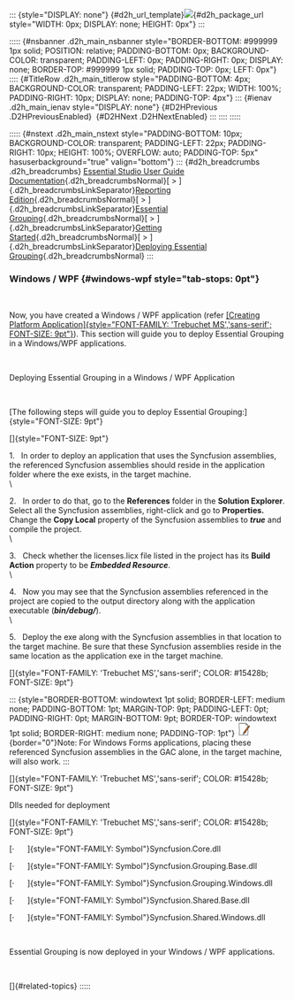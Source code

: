 ::: {style="DISPLAY: none"}
[](ms-xhelp:///?Id=d2h_url_template){#d2h_url_template}![](!package_url!){#d2h_package_url style="WIDTH: 0px; DISPLAY: none; HEIGHT: 0px"}
:::

::::: {#nsbanner .d2h_main_nsbanner style="BORDER-BOTTOM: #999999 1px solid; POSITION: relative; PADDING-BOTTOM: 0px; BACKGROUND-COLOR: transparent; PADDING-LEFT: 0px; PADDING-RIGHT: 0px; DISPLAY: none; BORDER-TOP: #999999 1px solid; PADDING-TOP: 0px; LEFT: 0px"}
:::: {#TitleRow .d2h_main_titlerow style="PADDING-BOTTOM: 4px; BACKGROUND-COLOR: transparent; PADDING-LEFT: 22px; WIDTH: 100%; PADDING-RIGHT: 10px; DISPLAY: none; PADDING-TOP: 4px"}
::: {#ienav .d2h_main_ienav style="DISPLAY: none"}
[](ms-xhelp:///?Id=505d05fd-b830-4da5-bc6a-8b17f1a05b16){#D2HPrevious .D2HPreviousEnabled}  [](ms-xhelp:///?Id=fbf579ad-7ac1-44a9-bab3-2093df3dfdd0){#D2HNext .D2HNextEnabled}
:::
::::
:::::

::::: {#nstext .d2h_main_nstext style="PADDING-BOTTOM: 10px; BACKGROUND-COLOR: transparent; PADDING-LEFT: 22px; PADDING-RIGHT: 10px; HEIGHT: 100%; OVERFLOW: auto; PADDING-TOP: 5px" hasuserbackground="true" valign="bottom"}
::: {#d2h_breadcrumbs .d2h_breadcrumbs}
[Essential Studio User Guide Documentation](ms-xhelp:///?Id=12457748-09e3-4d74-a240-8e049cedf030){.d2h_breadcrumbsNormal}[ \> ]{.d2h_breadcrumbsLinkSeparator}[Reporting Edition](ms-xhelp:///?Id=027aa5b6-6676-4f93-ad23-c20e8c45792e){.d2h_breadcrumbsNormal}[ \> ]{.d2h_breadcrumbsLinkSeparator}[Essential Grouping](ms-xhelp:///?Id=37faf36d-c8f0-4c7d-90e1-39deecb620a6){.d2h_breadcrumbsNormal}[ \> ]{.d2h_breadcrumbsLinkSeparator}[Getting Started](ms-xhelp:///?Id=ec457399-6b46-4e42-8580-a2e2d7df3233){.d2h_breadcrumbsNormal}[ \> ]{.d2h_breadcrumbsLinkSeparator}[Deploying Essential Grouping](ms-xhelp:///?Id=505d05fd-b830-4da5-bc6a-8b17f1a05b16){.d2h_breadcrumbsNormal}
:::

### Windows / WPF {#windows-wpf style="tab-stops: 0pt"}

 

Now, you have created a Windows / WPF application (refer [[Creating Platform Application]{style="FONT-FAMILY: 'Trebuchet MS','sans-serif'; FONT-SIZE: 9pt"}](ms-xhelp:///?Id=4020f60c-48c4-4fb2-b37e-9ea7babdc123)). This section will guide you to deploy Essential Grouping in a Windows/WPF applications.

 

Deploying Essential Grouping in a Windows / WPF Application

 

[The following steps will guide you to deploy Essential Grouping:]{style="FONT-SIZE: 9pt"}

[]{style="FONT-SIZE: 9pt"} 

1.   In order to deploy an application that uses the Syncfusion assemblies, the referenced Syncfusion assemblies should reside in the application folder where the exe exists, in the target machine.\
\

2.   In order to do that, go to the **References** folder in the **Solution Explorer**. Select all the Syncfusion assemblies, right-click and go to **Properties.** Change the **Copy Local** property of the Syncfusion assemblies to ***true*** and compile the project.\
\

3.   Check whether the licenses.licx file listed in the project has its **Build Action** property to be ***Embedded Resource***.\
\

4.   Now you may see that the Syncfusion assemblies referenced in the project are copied to the output directory along with the application executable (***bin/debug/***).\
\

5.   Deploy the exe along with the Syncfusion assemblies in that location to the target machine. Be sure that these Syncfusion assemblies reside in the same location as the application exe in the target machine.

[]{style="FONT-FAMILY: 'Trebuchet MS','sans-serif'; COLOR: #15428b; FONT-SIZE: 9pt"} 

::: {style="BORDER-BOTTOM: windowtext 1pt solid; BORDER-LEFT: medium none; PADDING-BOTTOM: 1pt; MARGIN-TOP: 9pt; PADDING-LEFT: 0pt; PADDING-RIGHT: 0pt; MARGIN-BOTTOM: 9pt; BORDER-TOP: windowtext 1pt solid; BORDER-RIGHT: medium none; PADDING-TOP: 1pt"}
![](ImagesExt/image25_1.jpg){border="0"}Note: For Windows Forms applications, placing these referenced Syncfusion assemblies in the GAC alone, in the target machine, will also work.
:::

[]{style="FONT-FAMILY: 'Trebuchet MS','sans-serif'; COLOR: #15428b; FONT-SIZE: 9pt"} 

Dlls needed for deployment

[]{style="FONT-FAMILY: 'Trebuchet MS','sans-serif'; COLOR: #15428b; FONT-SIZE: 9pt"} 

[·      ]{style="FONT-FAMILY: Symbol"}Syncfusion.Core.dll

[·      ]{style="FONT-FAMILY: Symbol"}Syncfusion.Grouping.Base.dll

[·      ]{style="FONT-FAMILY: Symbol"}Syncfusion.Grouping.Windows.dll

[·      ]{style="FONT-FAMILY: Symbol"}Syncfusion.Shared.Base.dll

[·      ]{style="FONT-FAMILY: Symbol"}Syncfusion.Shared.Windows.dll

 

Essential Grouping is now deployed in your Windows / WPF applications.

 

[]{#related-topics}
:::::
